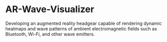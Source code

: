 # AR-Wave-Visualizer
Developing an augmented reality headgear capable of rendering dynamic heatmaps and wave patterns of ambient electromagnetic fields such as Bluetooth, Wi-Fi, and other wave emitters.
